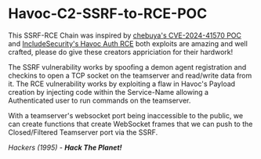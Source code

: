 # Havoc-C2-SSRF-to-RCE-POC

This SSRF-RCE Chain was inspired by [chebuya's CVE-2024-41570 POC](https://github.com/chebuya) and [IncludeSecurity's Havoc Auth RCE](https://github.com/IncludeSecurity/c2-vulnerabilities/tree/main/havoc_auth_rce) both exploits are amazing and well crafted, please do give these creators appriciation for their hardwork!

The SSRF vulnerability works by spoofing a demon agent registration and checkins to open a TCP socket on the teamserver and read/write data from it.
The RCE vulnerability works by exploiting a flaw in Havoc's Payload creation by injecting code within the Service-Name allowing a Authenticated user to run commands on the teamserver.

With a teamserver's websocket port being inaccessible to the public, we can create functions that create WebSocket frames that we can push to the Closed/Filtered Teamserver port via the SSRF.

<i>Hackers (1995) - <b>Hack The Planet!</b></i>
